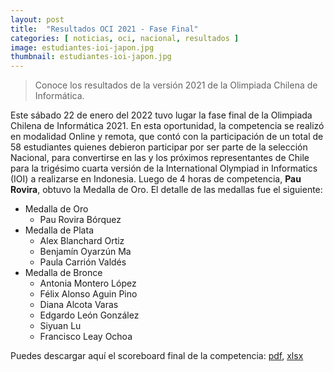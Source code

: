 ```yaml
---
layout: post
title:  "Resultados OCI 2021 - Fase Final"
categories: [ noticias, oci, nacional, resultados ]
image: estudiantes-ioi-japon.jpg
thumbnail: estudiantes-ioi-japon.jpg
---
```


> Conoce los resultados de la versión 2021 de la Olimpiada Chilena de Informática.

Este sábado 22 de enero del 2022 tuvo lugar la fase final de la Olimpiada Chilena de Informática 2021. En esta oportunidad, la competencia se realizó en modalidad Online y remota, que contó con la participación de un total de 58 estudiantes quienes debieron participar por ser parte de la selección Nacional, para convertirse en las y los próximos representantes de Chile para la trigésimo cuarta versión de la International Olympiad in Informatics (IOI) a realizarse en Indonesia. Luego de 4 horas de competencia, **Pau Rovira**, obtuvo la Medalla de Oro. El detalle de las medallas fue el siguiente:
- Medalla de Oro
    - Pau Rovira Bórquez
- Medalla de Plata
    - Alex Blanchard Ortiz
    - Benjamín Oyarzún Ma
    - Paula Carrión Valdés
- Medalla de Bronce
    - Antonia Montero López
    - Félix Alonso Aguin Pino
    - Diana Alcota Varas
    - Edgardo León González
    - Siyuan Lu
    - Francisco Leay Ochoa
    
Puedes descargar aquí el scoreboard final de la competencia: [pdf](/resultados/2021/puntajes_2022-01-22.pdf), [xlsx](/resultados/2021/puntajes_2022-01-22.xlsx)
